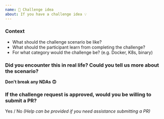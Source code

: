 ```yaml
---
name: 🧩 Challenge idea
about: If you have a challenge idea 💡
---
```


### Context

-   What should the challenge scenario be like?
-   What should the participant learn from completing the challenge?
-   For what category would the challenge be? (e.g. Docker, K8s, binary)

### Did you encounter this in real life? Could you tell us more about the scenario?

**Don't break any NDAs 🙃**

### If the challenge request is approved, would you be willing to submit a PR?

Yes / No _(Help can be provided if you need assistance submitting a PR)_
